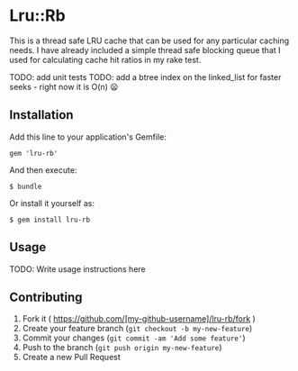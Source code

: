 # Lru::Rb

This is a thread safe LRU cache that can be used for any particular caching needs. I have already included a simple thread safe blocking queue that I used for calculating cache hit ratios in my rake test.

TODO: add unit tests
TODO: add a btree index on the linked_list for faster seeks - right now it is O(n) :frowning:

## Installation

Add this line to your application's Gemfile:

    gem 'lru-rb'

And then execute:

    $ bundle

Or install it yourself as:

    $ gem install lru-rb

## Usage

TODO: Write usage instructions here

## Contributing

1. Fork it ( https://github.com/[my-github-username]/lru-rb/fork )
2. Create your feature branch (`git checkout -b my-new-feature`)
3. Commit your changes (`git commit -am 'Add some feature'`)
4. Push to the branch (`git push origin my-new-feature`)
5. Create a new Pull Request
